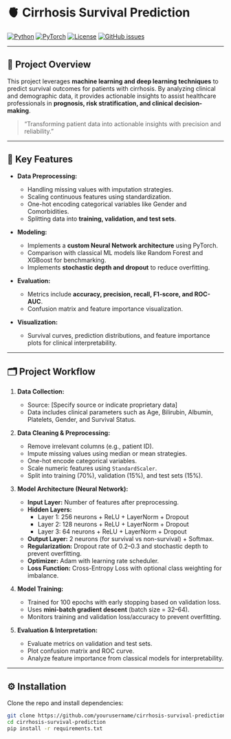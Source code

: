 # 🫀 Cirrhosis Survival Prediction

[![Python](https://img.shields.io/badge/Python-3.11-blue)](https://www.python.org/)
[![PyTorch](https://img.shields.io/badge/PyTorch-2.1-red)](https://pytorch.org/)
[![License](https://img.shields.io/badge/License-MIT-green)](LICENSE)
[![GitHub issues](https://img.shields.io/github/issues/yourusername/cirrhosis-survival-prediction)](https://github.com/yourusername/cirrhosis-survival-prediction/issues)

---

## 📌 Project Overview
This project leverages **machine learning and deep learning techniques** to predict survival outcomes for patients with cirrhosis. By analyzing clinical and demographic data, it provides actionable insights to assist healthcare professionals in **prognosis, risk stratification, and clinical decision-making**.

> “Transforming patient data into actionable insights with precision and reliability.”

---

## 🧰 Key Features
- **Data Preprocessing:**  
  - Handling missing values with imputation strategies.  
  - Scaling continuous features using standardization.  
  - One-hot encoding categorical variables like Gender and Comorbidities.  
  - Splitting data into **training, validation, and test sets**.  

- **Modeling:**  
  - Implements a **custom Neural Network architecture** using PyTorch.  
  - Comparison with classical ML models like Random Forest and XGBoost for benchmarking.  
  - Implements **stochastic depth and dropout** to reduce overfitting.  

- **Evaluation:**  
  - Metrics include **accuracy, precision, recall, F1-score, and ROC-AUC**.  
  - Confusion matrix and feature importance visualization.  

- **Visualization:**  
  - Survival curves, prediction distributions, and feature importance plots for clinical interpretability.  

---

## 🗂 Project Workflow

1. **Data Collection:**  
   - Source: [Specify source or indicate proprietary data]  
   - Data includes clinical parameters such as Age, Bilirubin, Albumin, Platelets, Gender, and Survival Status.  

2. **Data Cleaning & Preprocessing:**  
   - Remove irrelevant columns (e.g., patient ID).  
   - Impute missing values using median or mean strategies.  
   - One-hot encode categorical variables.  
   - Scale numeric features using `StandardScaler`.  
   - Split into training (70%), validation (15%), and test sets (15%).  

3. **Model Architecture (Neural Network):**  
   - **Input Layer:** Number of features after preprocessing.  
   - **Hidden Layers:**  
     - Layer 1: 256 neurons + ReLU + LayerNorm + Dropout  
     - Layer 2: 128 neurons + ReLU + LayerNorm + Dropout  
     - Layer 3: 64 neurons + ReLU + LayerNorm + Dropout  
   - **Output Layer:** 2 neurons (for survival vs non-survival) + Softmax.  
   - **Regularization:** Dropout rate of 0.2–0.3 and stochastic depth to prevent overfitting.  
   - **Optimizer:** Adam with learning rate scheduler.  
   - **Loss Function:** Cross-Entropy Loss with optional class weighting for imbalance.  

4. **Model Training:**  
   - Trained for 100 epochs with early stopping based on validation loss.  
   - Uses **mini-batch gradient descent** (batch size = 32–64).  
   - Monitors training and validation loss/accuracy to prevent overfitting.  

5. **Evaluation & Interpretation:**  
   - Evaluate metrics on validation and test sets.  
   - Plot confusion matrix and ROC curve.  
   - Analyze feature importance from classical models for interpretability.  

---

## ⚙️ Installation
Clone the repo and install dependencies:

```bash
git clone https://github.com/yourusername/cirrhosis-survival-prediction.git
cd cirrhosis-survival-prediction
pip install -r requirements.txt
